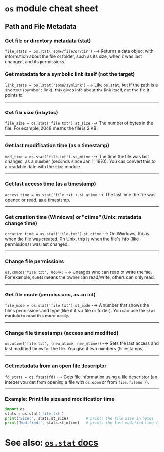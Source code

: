 # `os` module cheat sheet

## Path and File Metadata

### Get file or directory metadata (stat)
`file_stats = os.stat('some/file/or/dir')`
-→ Returns a data object with information about the file or folder, such as its size, when it was last changed, and its permissions.

### Get metadata for a symbolic link itself (not the target)
`link_stats = os.lstat('some/symlink')`
-→ Like `os.stat`, but if the path is a shortcut (symbolic link), this gives info about the link itself, not the file it points to.

---

### Get file size (in bytes)
`file_size = os.stat('file.txt').st_size`
-→ The number of bytes in the file. For example, 2048 means the file is 2 KB.

---

### Get last modification time (as a timestamp)
`mod_time = os.stat('file.txt').st_mtime`
-→ The time the file was last changed, as a number (seconds since Jan 1, 1970). You can convert this to a readable date with the `time` module.

---

### Get last access time (as a timestamp)
`access_time = os.stat('file.txt').st_atime`
-→ The last time the file was opened or read, as a timestamp.

---

### Get creation time (Windows) or "ctime" (Unix: metadata change time)
`creation_time = os.stat('file.txt').st_ctime`
-→ On Windows, this is when the file was created. On Unix, this is when the file's info (like permissions) was last changed.

---

### Change file permissions
`os.chmod('file.txt', 0o644)`
-→ Changes who can read or write the file. For example, `0o644` means the owner can read/write, others can only read.

---

### Get file mode (permissions, as an int)
`file_mode = os.stat('file.txt').st_mode`
-→ A number that shows the file's permissions and type (like if it's a file or folder). You can use the `stat` module to read this more easily.

---

### Change file timestamps (access and modified)
`os.utime('file.txt', (new_atime, new_mtime))`
-→ Sets the last access and last modified times for the file. You give it two numbers (timestamps).

---

### Get metadata from an open file descriptor
`fd_stats = os.fstat(fd)`
-→ Gets file information using a file descriptor (an integer you get from opening a file with `os.open` or from `file.fileno()`).

---

### Example: Print file size and modification time
```python
import os
stats = os.stat('file.txt')
print("Size:", stats.st_size)        # prints the file size in bytes
print("Modified:", stats.st_mtime)   # prints the last modified time (timestamp)
```

# See also: [`os.stat` docs](https://docs.python.org/3/library/os.html#os.stat)
